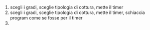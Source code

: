 1) scegli i gradi, sceglie tipologia di cottura, mette il timer
2) scegli i gradi, sceglie tipologia di cottura, mette il timer, schiaccia program come se fosse per il timer
3) 